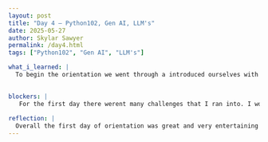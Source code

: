 ```yaml
---
layout: post
title: "Day 4 – Python102, Gen AI, LLM's"
date: 2025-05-27
author: Skylar Sawyer
permalink: /day4.html
tags: ["Python102", "Gen AI", "LLM's"]

what_i_learned: |
  To begin the orientation we went through a introduced ourselves with each other. We also played a game of bingo to help us interact and get to know each other. Then, Clyde went over what Git and Github is and he broke it down for us. He went over git commands such as git pull, git push, git add, etc. We then played a game of jeopardy to text our knowledge of what he taught us and team 2 won (my team)! 
 

blockers: |
   For the first day there werent many challenges that I ran into. I would say my only challenge was during the bingo game trying to find someone that met someone famous and someone who has not flown on a plane.
   
reflection: |
  Overall the first day of orientation was great and very entertaining! I was already familar with Git, GitHub, and the commands, so it was more of a review for me. I just really enjoyed the Bingo and Jeopardy games. It made the first day pretty memorable. I also was able to meet my group members.
---
```

